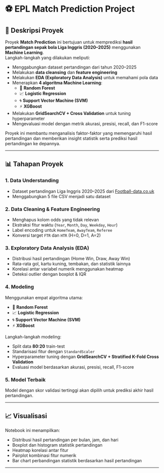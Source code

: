 # ⚽️ EPL Match Prediction Project  

## 📄 Deskripsi Proyek  
Proyek **Match Prediction** ini bertujuan untuk memprediksi **hasil pertandingan sepak bola Liga Inggris (2020–2025)** menggunakan **Machine Learning**.  
Langkah-langkah yang dilakukan meliputi:  
- Menggabungkan dataset pertandingan dari tahun 2020–2025  
- Melakukan **data cleansing** dan **feature engineering**  
- Melakukan **EDA (Exploratory Data Analysis)** untuk memahami pola data  
- Menerapkan **4 algoritma Machine Learning**:  
  - 🌲 **Random Forest**  
  - 📈 **Logistic Regression**  
  - 🌀 **Support Vector Machine (SVM)**  
  - ⚡ **XGBoost**  
- Melakukan **GridSearchCV + Cross Validation** untuk tuning hyperparameter  
- Mengevaluasi model dengan metrik akurasi, presisi, recall, dan F1-score  

Proyek ini membantu menganalisis faktor-faktor yang memengaruhi hasil pertandingan dan memberikan insight statistik serta prediksi hasil pertandingan ke depannya.

---

## 📊 Tahapan Proyek  

### 1. **Data Understanding**
- Dataset pertandingan Liga Inggris 2020–2025 dari [Football-data.co.uk](https://www.football-data.co.uk/englandm.php)
- Menggabungkan 5 file CSV menjadi satu dataset

### 2. **Data Cleaning & Feature Engineering**
- Menghapus kolom odds yang tidak relevan
- Ekstraksi fitur waktu (`Year`, `Month`, `Day`, `Weekday`, `Hour`)
- Label encoding untuk `HomeTeam`, `AwayTeam`, `Referee`
- Konversi target `FTR` dan `HTR` (H=0, D=1, A=2)

### 3. **Exploratory Data Analysis (EDA)**
- Distribusi hasil pertandingan (Home Win, Draw, Away Win)
- Rata-rata gol, kartu kuning, tembakan, dan statistik lainnya
- Korelasi antar variabel numerik menggunakan heatmap
- Deteksi outlier dengan boxplot & IQR

### 4. **Modeling**
Menggunakan empat algoritma utama:
- 🌲 **Random Forest**
- 📈 **Logistic Regression**
- 🌀 **Support Vector Machine (SVM)**
- ⚡ **XGBoost**

Langkah-langkah modeling:
- Split data **80:20** train-test
- Standarisasi fitur dengan `StandardScaler`
- Hyperparameter tuning dengan **GridSearchCV + Stratified K-Fold Cross Validation**
- Evaluasi model berdasarkan akurasi, presisi, recall, F1-score

### 5. **Model Terbaik**
Model dengan skor validasi tertinggi akan dipilih untuk prediksi akhir hasil pertandingan.

---

## 📈 Visualisasi  
Notebook ini menampilkan:
- Distribusi hasil pertandingan per bulan, jam, dan hari
- Boxplot dan histogram statistik pertandingan
- Heatmap korelasi antar fitur
- Pairplot kombinasi fitur numerik
- Bar chart perbandingan statistik berdasarkan hasil pertandingan

---

